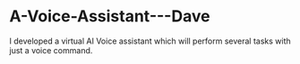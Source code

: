 # A-Voice-Assistant---Dave
I developed a virtual AI Voice assistant which will perform several tasks with just a voice command.

